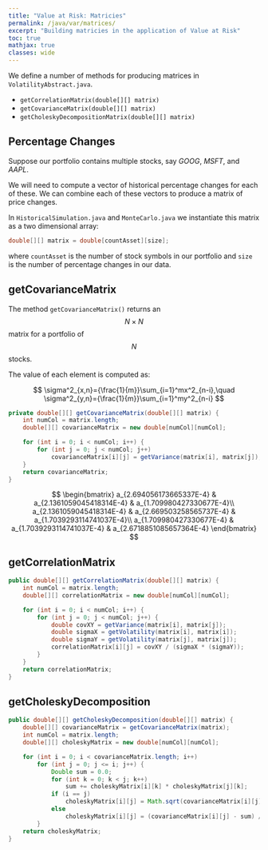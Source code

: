 ```yaml
---
title: "Value at Risk: Matricies"
permalink: /java/var/matrices/
excerpt: "Building matricies in the application of Value at Risk"
toc: true
mathjax: true
classes: wide
---
```



We define a number of methods for producing matrices in `VolatilityAbstract.java`.

* `getCorrelationMatrix(double[][] matrix)`
* `getCovarianceMatrix(double[][] matrix)`
* `getCholeskyDecompositionMatrix(double[][] matrix)`




## Percentage Changes

Suppose our portfolio contains multiple stocks, say _GOOG_, _MSFT_, and _AAPL_.

We will need to compute a vector of historical percentage changes for each of these.
We can combine each of these vectors to produce a matrix of price changes.

In `HistoricalSimulation.java` and `MonteCarlo.java` we instantiate this matrix as a two dimensional array: 

```java
double[][] matrix = double[countAsset][size];
```
where `countAsset` is the number of stock symbols in our portfolio and `size` is the number of percentage changes in our data.


## getCovarianceMatrix

The method `getCovarianceMatrix()` returns an $$N \times N$$ matrix for a portfolio of $$N$$ stocks.

The value of each element is computed as:

$$
\sigma^2_{x,n}={\frac{1}{m}}\sum_{i=1}^mx^2_{n-i},\quad \sigma^2_{y,n}={\frac{1}{m}}\sum_{i=1}^my^2_{n-i}
$$







```java
private double[][] getCovarianceMatrix(double[][] matrix) {
    int numCol = matrix.length;
    double[][] covarianceMatrix = new double[numCol][numCol];

    for (int i = 0; i < numCol; i++) {
        for (int j = 0; j < numCol; j++)
            covarianceMatrix[i][j] = getVariance(matrix[i], matrix[j]);
    }
    return covarianceMatrix;
}
```

$$
\begin{bmatrix}
	a_{2.694056173665337E-4} & a_{2.1361059045418314E-4} & a_{1.709980427330677E-4}\\
	a_{2.1361059045418314E-4} & a_{2.669503258565737E-4} & a_{1.7039293114741037E-4}\\
	a_{1.709980427330677E-4} & a_{1.7039293114741037E-4} & a_{2.6718851085657364E-4}
\end{bmatrix}
$$

## getCorrelationMatrix

```java
public double[][] getCorrelationMatrix(double[][] matrix) {
    int numCol = matrix.length;
    double[][] correlationMatrix = new double[numCol][numCol];

    for (int i = 0; i < numCol; i++) {
        for (int j = 0; j < numCol; j++) {
            double covXY = getVariance(matrix[i], matrix[j]);
            double sigmaX = getVolatility(matrix[i], matrix[i]);
            double sigmaY = getVolatility(matrix[j], matrix[j]);
            correlationMatrix[i][j] = covXY / (sigmaX * (sigmaY));
        }        
    }
    return correlationMatrix;
}
```

## getCholeskyDecomposition

```java
public double[][] getCholeskyDecomposition(double[][] matrix) {
    double[][] covarianceMatrix = getCovarianceMatrix(matrix);
    int numCol = matrix.length;
    double[][] choleskyMatrix = new double[numCol][numCol];

    for (int i = 0; i < covarianceMatrix.length; i++)
        for (int j = 0; j <= i; j++) {
            Double sum = 0.0;
            for (int k = 0; k < j; k++)
                sum += choleskyMatrix[i][k] * choleskyMatrix[j][k];
            if (i == j)
                choleskyMatrix[i][j] = Math.sqrt(covarianceMatrix[i][j] - sum);
            else
                choleskyMatrix[i][j] = (covarianceMatrix[i][j] - sum) / choleskyMatrix[j][j];
        }
    return choleskyMatrix;
}
```
